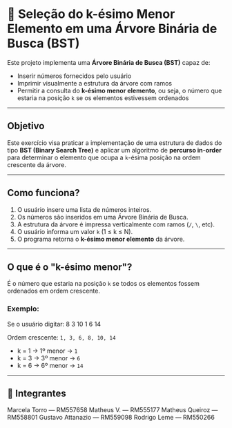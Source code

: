 # 🌳 Seleção do k-ésimo Menor Elemento em uma Árvore Binária de Busca (BST)

Este projeto implementa uma **Árvore Binária de Busca (BST)** capaz de:
- Inserir números fornecidos pelo usuário
- Imprimir visualmente a estrutura da árvore com ramos
- Permitir a consulta do **k-ésimo menor elemento**, ou seja, o número que estaria na posição `k` se os elementos estivessem ordenados

---

## Objetivo

Este exercício visa praticar a implementação de uma estrutura de dados do tipo **BST (Binary Search Tree)** e aplicar um algoritmo de **percurso in-order** para determinar o elemento que ocupa a `k`-ésima posição na ordem crescente da árvore.

---

## Como funciona?

1. O usuário insere uma lista de números inteiros.
2. Os números são inseridos em uma Árvore Binária de Busca.
3. A estrutura da árvore é impressa verticalmente com ramos (`/`, `\`, etc).
4. O usuário informa um valor `k` (1 ≤ k ≤ N).
5. O programa retorna o **k-ésimo menor elemento** da árvore.

---

## O que é o "k-ésimo menor"?

É o número que estaria na posição `k` se todos os elementos fossem ordenados em ordem crescente.

### Exemplo:
Se o usuário digitar:
8 3 10 1 6 14

Ordem crescente: `1, 3, 6, 8, 10, 14`

- k = 1 → 1º menor → `1`
- k = 3 → 3º menor → `6`
- k = 6 → 6º menor → `14`

---

## 👥 Integrantes

Marcela Torro — RM557658
Matheus V. — RM555177
Matheus Queiroz — RM558801
Gustavo Attanazio — RM559098
Rodrigo Leme — RM550266
